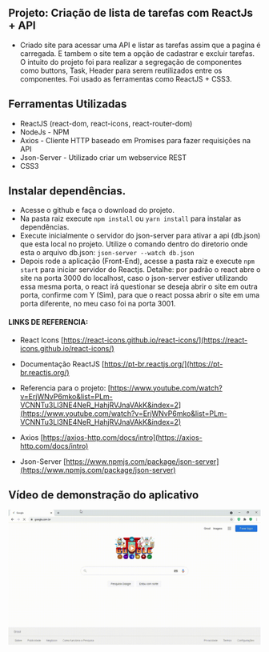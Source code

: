 ## Projeto: Criação de lista de tarefas com ReactJs + API 

- Criado site para acessar uma API e listar as tarefas assim que a pagina é carregada. E tambem o site tem a opção de cadastrar e excluir tarefas. O intuito do projeto foi para realizar a segregação de componentes como buttons, Task, Header para serem reutilizados entre os componentes. Foi usado as ferramentas como ReactJS + CSS3.

## Ferramentas Utilizadas

- ReactJS (react-dom, react-icons, react-router-dom)
- NodeJs - NPM
- Axios - Cliente HTTP baseado em Promises para fazer requisições na API
- Json-Server - Utilizado criar um webservice REST
- CSS3

## Instalar dependências.

- Acesse o github e faça o download do projeto. 
- Na pasta raiz execute `npm install` ou `yarn install` para instalar as dependências.
- Execute inicialmente o servidor do json-server para ativar a api (db.json) que esta local no projeto. Utilize o comando dentro do diretorio onde esta o arquivo db.json: `json-server --watch db.json`
- Depois rode a aplicação (Front-End), acesse a pasta raiz e execute `npm start` para iniciar servidor do Reactjs. Detalhe: por padrão o react abre o site na porta 3000 do localhost, caso o json-server estiver utilizando essa mesma porta, o react irá questionar se deseja abrir o site em outra porta, confirme com Y (Sim), para que o react possa abrir o site em uma porta diferente, no meu caso foi na porta 3001.

#### LINKS DE REFERENCIA:

- React Icons
[https://react-icons.github.io/react-icons/](https://react-icons.github.io/react-icons/)

- Documentação ReactJS
[https://pt-br.reactjs.org/](https://pt-br.reactjs.org/)

- Referencia para o projeto:
[https://www.youtube.com/watch?v=ErjWNvP6mko&list=PLm-VCNNTu3Ll3NE4NeR_HahjRVJnaVAkK&index=2](https://www.youtube.com/watch?v=ErjWNvP6mko&list=PLm-VCNNTu3Ll3NE4NeR_HahjRVJnaVAkK&index=2)

- Axios
[https://axios-http.com/docs/intro](https://axios-http.com/docs/intro)

- Json-Server
[https://www.npmjs.com/package/json-server](https://www.npmjs.com/package/json-server)

## Vídeo de demonstração do aplicativo

![Video](https://github.com/camila-github/projeto-reactjs-api-tarefas/blob/main/docs/apresentacao.gif)
